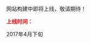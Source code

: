 网站构建中即将上线，敬请期待！

<b style="color:red">上线时间：</b>

2017年4月下旬

<script>
var btn=document.querySelector('.btn');
btn.innerHTML="欢迎来到前端攻城狮城堡";
btn.style.display='block';
btn.href='https://llylife.github.io/lifeblog/';
setTimeout(function(){
document.querySelector('.site-footer-owner').innerHTML="CopyRight(@)2017"
},500)
</script>
